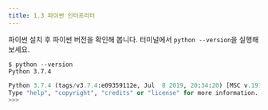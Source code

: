 ```yaml
---
title: 1.3 파이썬 인터프리터
---
```


파이썬 설치 후 파이썬 버전을 확인해 봅니다. 터미널에서 `python --version`을 실행해보세요.

```batch
$ python --version
Python 3.7.4
```

```python
Python 3.7.4 (tags/v3.7.4:e09359112e, Jul  8 2019, 20:34:20) [MSC v.1916 64 bit (AMD64)] on win32
Type "help", "copyright", "credits" or "license" for more information.
>>>
```
